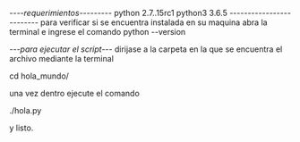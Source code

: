 *----requerimientos---------*
python 2.7..15rc1
python3 3.6.5
*-------------------------*
para verificar si se encuentra instalada en su maquina abra la terminal e ingrese el comando
python --version

*---para ejecutar el script---*
dirijase a la carpeta en la que se encuentra el archivo mediante la terminal

cd hola_mundo/

 una vez dentro ejecute el comando

./hola.py

y listo.
